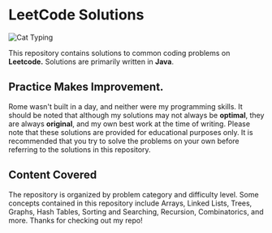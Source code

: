 # LeetCode Solutions
![Cat Typing](https://media.tenor.com/8wBCqZH60U8AAAAC/computer-cat.gif)

This repository contains solutions to common coding problems on **Leetcode.** 
Solutions are primarily written in **Java**.

## Practice Makes Improvement.
Rome wasn't built in a day, and neither were my programming skills. It should be noted that although my solutions may not always be **optimal**, 
they are always **original**, and my own best work at the time of writing. Please note that these solutions are provided for educational purposes only. 
It is recommended that you try to solve the problems on your own before referring to the solutions in this repository.

## Content Covered
The repository is organized by problem category and difficulty level. Some concepts contained in this repository include Arrays, Linked Lists, Trees, Graphs, Hash Tables, Sorting and Searching, Recursion, Combinatorics, and more. Thanks for checking out my repo! 
